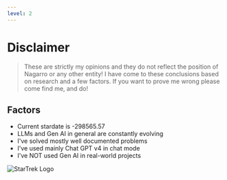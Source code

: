 ```yaml
---
level: 2
---
```

# Disclaimer

<blockquote class="p-4 text-3xl mt-2 mb-2">
These are strictly <span class="font-bold">my</span> opinions and they <span class="text-orange-600 font-bold">do not</span> reflect the position of Nagarro or any other entity! I have come to these conclusions based on research and a few factors. If you want to prove me wrong <span class="text-orange-600 font-bold">please come find me, and do!</span>
</blockquote>

## Factors

<div class="grid grid-cols-2">
  <v-clicks>

  - Current stardate is -298565.57
  - LLMs and Gen AI in general are constantly evolving
  - I've solved mostly well documented problems
  - I've used mainly Chat GPT v4 in chat mode
  - I've NOT used Gen AI in real-world projects

  </v-clicks>

  <img src="/star-trek-logo.png" alt="StarTrek Logo" class="-mt-15 w-100" v-click="1" />
</div>

<!-- 
[click] Did I tell you I'm a geek? Also, this is the current state of affairs, the presentation was done in the past, although it would have been amazing if that weren't the case.
[click] It's impossible to predict the exact future of the technology, with impressive news like Devin AI which soon-after have been debunked giving us highs and lows like a roller coaster.
[click] While this is true, I've also posted a few challenges to the system, like less well-known APIs, very modern features, etc.
[click] This is because of multiple reasons but the main one was, I wanted to see it generate a set of disparate files based on my instructions not just code bits and pieces. Bear in mind that GPT4 is more than a year behind the Internet.
[click] Because of obvious reasons I used it only to help me out on certain tasks disconnected from the business logic of the app.
-->

